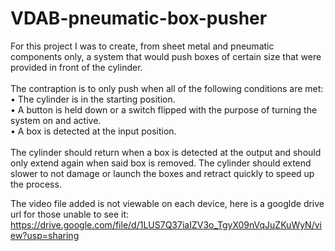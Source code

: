 # VDAB-pneumatic-box-pusher
For this project I was to create, from sheet metal and pneumatic components only, a system that would
push boxes of certain size that were provided in front of the cylinder. <br>
<br>
The contraption is to only push when all of the following conditions are met: <br>
• The cylinder is in the starting position.<br>
• A button is held down or a switch flipped with the purpose of turning the system on and active.<br>
• A box is detected at the input position.<br>
<br>
The cylinder should return when a box is detected at the output and should only extend again when said
box is removed. The cylinder should extend slower to not damage or launch the boxes and retract quickly
to speed up the process.

The video file added is not viewable on each device, here is a googlde drive url for those unable to see it:<br>
https://drive.google.com/file/d/1LUS7Q37iaIZV3o_TgyX09nVqJuZKuWyN/view?usp=sharing
